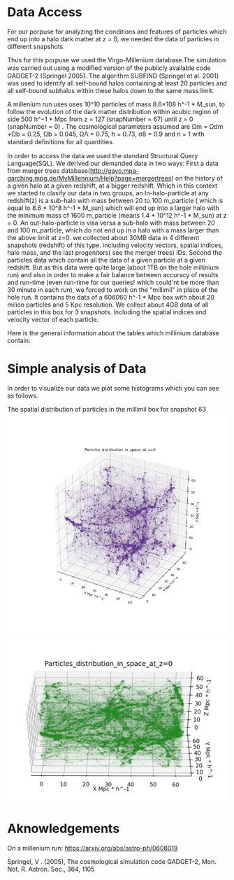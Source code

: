 # Data Access

For our porpuse for analyzing the conditions and features of particles which end up into a halo dark matter at z = 0, we needed the data of particles in different snapshots.

Thus for this porpuse we used the Virgo-Millenium database.The simulation was carried out using a modiﬁed version of the publicly available code GADGET-2  (Springel 2005). The algorithm SUBFIND (Springel et al. 2001) was used to identify all self-bound halos containing at least 20 particles and all self-bound subhalos within these halos down to the same mass limit. 

A millenium run uses  uses 10^10 particles of mass 8.6×108 h^-1 * M_sun, to follow the evolution of the dark matter distribution within acubic region of side 500 h^−1 * Mpc from z = 127 (snapNumber = 67) until z = 0 (snapNumber = 0) . The cosmological parameters assumed are Ωm = Ωdm +Ωb = 0.25, Ωb = 0.045,  ΩΛ = 0.75, h = 0.73, σ8 = 0.9 and n = 1 with standard deﬁnitions for all quantities. 

In order to access the data we used the standard Structural Query Language(SQL). 
We derived our demanded data in two ways: 
First a data from merger trees database(http://gavo.mpa-garching.mpg.de/MyMillennium/Help?page=mergertrees) on the history of a given halo at a given redshift, at a bigger redshift. Which in this context we started to clasify our data in two groups, an In-halo-particle at any redshift(z) is a sub-halo with mass between 20 to 100 m_particle ( which is equal to 8.6 × 10^8 h^-1 * M_sun) which will end up into a larger halo with the minimum mass of 1600 m_particle (means 1.4 * 10^12 h^-1 * M_sun) at z = 0. An out-halo-particle is visa versa a sub-halo with mass between 20 and 100 m_particle, which do not end up in a halo with a mass larger than the above limit at z=0. we collected about 30MB data in 4 different snapshots (redshift) of this type. including  velocity vectors, spatial indices, halo mass, and the last progenitors( see the merger trees) IDs.
Second the particles data which contain all the data of a given particle at a given redshift. But as this data were quite large (about 1TB on the hole millinium run) and also in order to make a fair balance between accuracy of results and run-time (even run-time for our queries! which could'nt be more than 30 minute in each run), we forced to work on the "millimil" in place of the hole run. It contains the data of a 60*60*60 h^-1 * Mpc box with about 20 milion particles and 5 Kpc resolution. We collect about 4GB data of all particles in this box for 3 snapshots. Including the spatial indices and velocity vector of each particle.

Here is the general information about the tables which millinium database contain:


# Simple analysis of Data

In order to visualize our data we plot some histograms which you can see as follows.

The spatial distribution of particles in the millimil box for snapshot 63 
![](/Data/Particles_distribution_in_space_at_z%3D0.png)
![](/Data/Snap63_1.9m_particles_spatial_distribution.PNG)



# Aknowledgements

On a millenium run: https://arxiv.org/abs/astro-ph/0608019

Springel, V . (2005), The cosmological simulation code GADGET-2, Mon. Not. R. Astron. Soc., 364, 1105 
